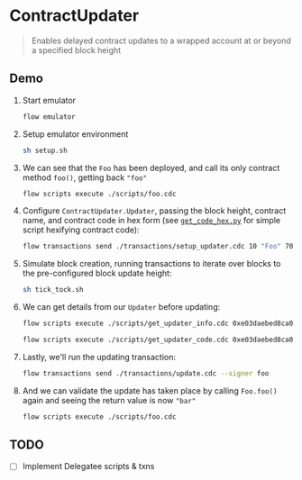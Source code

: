 # ContractUpdater

> Enables delayed contract updates to a wrapped account at or beyond a specified block height

## Demo

1. Start emulator

    ```sh
    flow emulator
    ```

1. Setup emulator environment

    ```sh
    sh setup.sh
    ```

1. We can see that the `Foo` has been deployed, and call its only contract method `foo()`, getting back `"foo"`

    ```sh
    flow scripts execute ./scripts/foo.cdc
    ```

1. Configure `ContractUpdater.Updater`, passing the block height, contract name, and contract code in hex form (see [`get_code_hex.py`](./src/get_code_hex.py) for simple script hexifying contract code):

    ```sh
    flow transactions send ./transactions/setup_updater.cdc 10 "Foo" 70756220636f6e747261637420466f6f207b0a202020207075622066756e20666f6f28293a20537472696e67207b0a202020202020202072657475726e2022626172220a202020207d0a7d --signer foo
    ```

1. Simulate block creation, running transactions to iterate over blocks to the pre-configured block update height:

    ```sh
    sh tick_tock.sh
    ```

1. We can get details from our `Updater` before updating:

    ```sh
    flow scripts execute ./scripts/get_updater_info.cdc 0xe03daebed8ca0615
    ```

    ```sh
    flow scripts execute ./scripts/get_updater_code.cdc 0xe03daebed8ca0615
    ```

1. Lastly, we'll run the updating transaction:

    ```sh
    flow transactions send ./transactions/update.cdc --signer foo
    ```

1. And we can validate the update has taken place by calling `Foo.foo()` again and seeing the return value is now `"bar"`

    ```sh
    flow scripts execute ./scripts/foo.cdc
    ```

## TODO

- [ ] Implement Delegatee scripts & txns